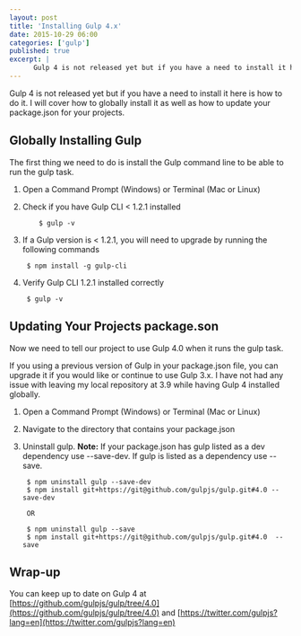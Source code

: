 ```yaml
---
layout: post
title: 'Installing Gulp 4.x'
date: 2015-10-29 06:00
categories: ['gulp']
published: true
excerpt: | 
      Gulp 4 is not released yet but if you have a need to install it here is how to do it.  I will cover how to globally install it as well as how to update your package.json for your projects.
---
```


Gulp 4 is not released yet but if you have a need to install it here is how to do it.  I will cover how to globally install it as well as how to update your package.json for your projects.

## Globally Installing Gulp

The first thing we need to do is install the Gulp command line to be able to run the gulp task.

1. Open a Command Prompt (Windows) or Terminal (Mac or Linux)
1. Check if you have Gulp CLI < 1.2.1 installed

    	   $ gulp -v

1. If a Gulp version is < 1.2.1, you will need to upgrade by running the following commands

        $ npm install -g gulp-cli

1. Verify Gulp CLI 1.2.1 installed correctly
    
        $ gulp -v
            
## Updating Your Projects package.son

Now we need to tell our project to use Gulp 4.0 when it runs the gulp task.

If you using a previous version of Gulp in your package.json file, you can upgrade it if you would like or continue to use Gulp 3.x.  I have not had any issue with leaving my local repository at 3.9 while having Gulp 4 installed globally.

1. Open a Command Prompt (Windows) or Terminal (Mac or Linux)
1. Navigate to the directory that contains your package.json
1. Uninstall gulp.  **Note:** If your package.json has gulp listed as a dev dependency use  --save-dev.  If gulp is listed as a dependency use --save.

        $ npm uninstall gulp --save-dev
        $ npm install git+https://git@github.com/gulpjs/gulp.git#4.0 --save-dev
        
        OR
        
        $ npm uninstall gulp --save
        $ npm install git+https://git@github.com/gulpjs/gulp.git#4.0  --save
    
## Wrap-up

You can keep up to date on Gulp 4 at [https://github.com/gulpjs/gulp/tree/4.0](https://github.com/gulpjs/gulp/tree/4.0) and [https://twitter.com/gulpjs?lang=en](https://twitter.com/gulpjs?lang=en)